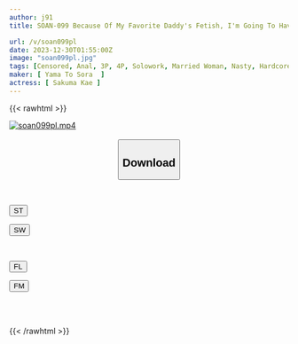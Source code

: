```yaml
---
author: j91
title: SOAN-099 Because Of My Favorite Daddy's Fetish, I'm Going To Have Two Holes Today... A Real Amateur Wife Who Appeared Without Permission Because Her Husband Has A Fetish For Cuckolding Housewife Kaede Sakuma (pseudonym) Consents To Cuckolding Anal

url: /v/soan099pl
date: 2023-12-30T01:55:00Z
image: "soan099pl.jpg"
tags: [Censored, Anal, 3P, 4P, Solowork, Married Woman, Nasty, Hardcore, Cuckold	]
maker: [ Yama To Sora  ]
actress: [ Sakuma Kae ]
---
```



{{< rawhtml >}}

<div class="video" data-videoid="ZwqlGq24X9cqVJm">
    <a href="javascript:;">
        <img src="/v/soan099pl/soan099pl.jpg" width="WIDTH" height="HEIGHT" alt="soan099pl.mp4" loading="lazy">
    </a>
</div>

<script type="text/javascript" src="https://j91.asia/asset/on-demand-st.js"></script>

<br>
  <link rel="stylesheet" href="https://j91.asia/asset/bs5.css">
  
  <center>
  <button class="btn btn-primary" type="button" data-bs-toggle="collapse" data-bs-target=".multi-collapse" aria-expanded="false" aria-controls="multiCollapseExample1 multiCollapseExample2"><h2>Download</h2></button></center>
</p>
<div class="row">
  <div class="col">
    <div class="collapse multi-collapse" id="multiCollapseExample1">
      <div class="card card-body">
	      	      <br>
<div class="buttons">  
<p><a href="https://streamtape.to/v/ZwqlGq24X9cqVJm" target="_blank"><button class="btn-hover color-3"><i class="fa fa-download"></i> ST</button></a></p>
<p><a href="https://flaswish.com/ejqb0mh9solb" target="_blank"><button class="btn-hover color-2"><i class="fa fa-download"></i> SW</button></a></p></div>
    </div>
  </div>
</div>
  <div class="col">
    <div class="collapse multi-collapse" id="multiCollapseExample2">
      <div class="card card-body">
	      <br>
<div class="buttons">
<p><a href="https://filelions.site/f/cjlkoi4yh3r9" target="_blank"><button class="btn-hover color-9"><i class="fa fa-download"></i> FL</button></a></p>
<p><a href="https://filemoon.sx/d/l1a8hdjyyty1" target="_blank"><button class="btn-hover color-8"><i class="fa fa-download"></i> FM</button></a></p></div>
<br><br>
      </div>
    </div>
  </div>
</div>

{{< /rawhtml >}}